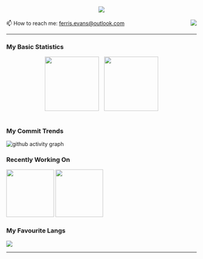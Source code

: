 <!--
### Hi there 👋

**FerrisEvans/FerrisEvans** is a ✨ _special_ ✨ repository because its `README.md` (this file) appears on your GitHub profile.

Here are some ideas to get you started:

- 🔭 I’m currently working on ...
- 🌱 I’m currently learning ...
- 👯 I’m looking to collaborate on ...
- 🤔 I’m looking for help with ...
- 💬 Ask me about ...
-  ...
- 😄 Pronouns: ...
- ⚡ Fun fact: ...
-->

<h1 align="center">
  <a href="https://git.io/typing-svg">
    <img src="https://readme-typing-svg.herokuapp.com/?lines=Hello,+World!+👋;This+is+Ferris!+💻;Nice+to+meet+you!&center=true&size=30">
  </a>
</h1>

📫 How to reach me: [ferris.evans@outlook.com](mailto:ferris.evans@outlook.com)   <img align="right" src="https://visitor-badge.laobi.icu/badge?page_id=FerrisEvans">

<hr />

### My Basic Statistics
<div style="text-align:center;">
  <img height="143.5px" style="display:inline-block; margin-right:10px;" src="https://github-readme-stats.vercel.app/api?username=FerrisEvans&rank_icon=percentile&hide_title=true&hide_border=true&show_icons=true&include_all_commits=true&line_height=21&bg_color=0,EC6C6C,FFD479,FFFC79,73FA79&theme=graywhite" />
  <img height="143.5px" style="display:inline-block;" src="https://streak-stats.demolab.com/?user=FerrisEvans&hide_border=true&show_icons=true&include_all_commits=true&border_radius=6.5&date_format=M%20j%5B%2C%20Y%5D&mode=weekly&background=0%2C73FA79%2C4BAAEB&bg_color=0,73FA79,73FDFF,D783FF&theme=graywhite" />
</div>
<br />

### My Commit Trends

![github activity graph](https://github-readme-activity-graph.vercel.app/graph?username=FerrisEvans&theme=react&hide+border=true&hide_title=true&radius=10)

### Recently Working On
<div><a href="https://github.com/FerrisEvans/Fuck-Data-Structures-and-Algorithm"><img height="126px" style="display:inline-block;" src="https://github-readme-stats.vercel.app/api/pin/?username=FerrisEvans&repo=Fuck-Data-Structures-and-Algorithm" /></a>    <a href="https://github.com/FerrisEvans/iris-math"><img height="126px" style="display:inline-block;" src="https://github-readme-stats.vercel.app/api/pin/?username=FerrisEvans&repo=iris-math" /></a></div>

### My Favourite Langs
<img src="https://github-readme-stats.vercel.app/api/top-langs/?username=FerrisEvans&langs_count=20&hide_title=true&hide_border=true&layout=donut&theme=react&locale=en" />

<hr />
